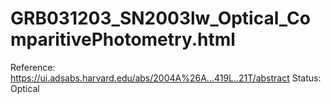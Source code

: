 # GRB031203_SN2003lw_Optical_ComparitivePhotometry.html

Reference: https://ui.adsabs.harvard.edu/abs/2004A%26A...419L..21T/abstract
Status: Optical